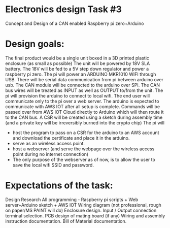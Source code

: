 Electronics design Task #3
==============================

Concept and Design of a CAN enabled Raspberry pi zero+Arduino

Design goals:
===============
The final product would be a single unit boxed in a 3D printed plastic enclosure (as small as possible)
The unit will be powered by 18V SLA battery.
The 18V will be fed to a 5V step down regulator and power a raspberry pi zero.
The pi will power an  ARDUINO MKR1010 WIFI through USB.
There will be serial data communication from pi between arduino over usb.
The CAN module will be connected to the arduino over SPI.
The CAN bus wires will be treated as INPUT as well as OUTPUT to/from the unit.
The pi will provision the arduino to connect to local wifi.
The end user will communicate only to the pi over a web server.
The arduino is expected to communicate with AWS IOT after all setup is complete.
Commands will be passed over from AWS IOT Cloud directly to Arduino which will then route it to the CAN bus.
A CSR will be created using a sketch during assembly time (and a private key will be irreversibly burned into the crypto chip)
The pi will
- host the program to pass on a CSR for the arduino to an AWS account and download the certificate and place it in the arduino.
- serve as an wireless access point.
- host a webserver (and serve the webpage over the wireless access point during no internet connection)
- The only purpose of the webserver as of now, is to allow the user to save the local wifi SSID and password.


Expectations of the task:
=========================
Design Research 
All programming - Raspberry pi scripts + Web server+Arduino sketch + AWS IOT
Wiring diagram (not professional, rough on paper/MS PAINT will do)
Enclosure design.
Input / Output connection terminal selection.
PCB design of mating board (if any)
Wiring and assembly instruction documentation.
Bill of Material documentation.
